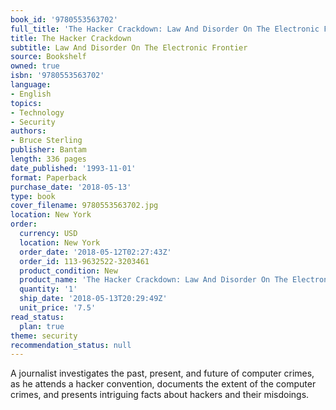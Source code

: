 ```yaml
---
book_id: '9780553563702'
full_title: 'The Hacker Crackdown: Law And Disorder On The Electronic Frontier'
title: The Hacker Crackdown
subtitle: Law And Disorder On The Electronic Frontier
source: Bookshelf
owned: true
isbn: '9780553563702'
language:
- English
topics:
- Technology
- Security
authors:
- Bruce Sterling
publisher: Bantam
length: 336 pages
date_published: '1993-11-01'
format: Paperback
purchase_date: '2018-05-13'
type: book
cover_filename: 9780553563702.jpg
location: New York
order:
  currency: USD
  location: New York
  order_date: '2018-05-12T02:27:43Z'
  order_id: 113-9632522-3203461
  product_condition: New
  product_name: 'The Hacker Crackdown: Law And Disorder On The Electronic Frontier'
  quantity: '1'
  ship_date: '2018-05-13T20:29:49Z'
  unit_price: '7.5'
read_status:
  plan: true
theme: security
recommendation_status: null
---
```

A journalist investigates the past, present, and future of computer crimes, as he attends a hacker convention, documents the extent of the computer crimes, and presents intriguing facts about hackers and their misdoings.


